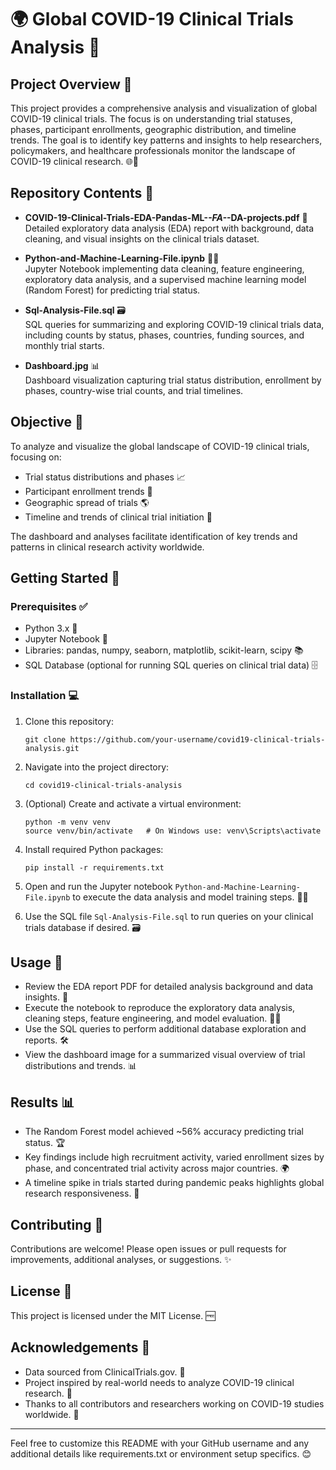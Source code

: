 # 🌍 Global COVID-19 Clinical Trials Analysis 🧪

## Project Overview 📝
This project provides a comprehensive analysis and visualization of global COVID-19 clinical trials. The focus is on understanding trial statuses, phases, participant enrollments, geographic distribution, and timeline trends. The goal is to identify key patterns and insights to help researchers, policymakers, and healthcare professionals monitor the landscape of COVID-19 clinical research. 🌐💉

## Repository Contents 📂
- **COVID-19-Clinical-Trials-EDA-Pandas-ML-_-FA-_-DA-projects.pdf** 📄  
  Detailed exploratory data analysis (EDA) report with background, data cleaning, and visual insights on the clinical trials dataset.
  
- **Python-and-Machine-Learning-File.ipynb** 👨‍💻  
  Jupyter Notebook implementing data cleaning, feature engineering, exploratory data analysis, and a supervised machine learning model (Random Forest) for predicting trial status.
  
- **Sql-Analysis-File.sql** 🗃️  
  SQL queries for summarizing and exploring COVID-19 clinical trials data, including counts by status, phases, countries, funding sources, and monthly trial starts.

- **Dashboard.jpg** 📊  
  Dashboard visualization capturing trial status distribution, enrollment by phases, country-wise trial counts, and trial timelines.

## Objective 🎯
To analyze and visualize the global landscape of COVID-19 clinical trials, focusing on:
- Trial status distributions and phases 📈
- Participant enrollment trends 👥
- Geographic spread of trials 🌎
- Timeline and trends of clinical trial initiation 📆

The dashboard and analyses facilitate identification of key trends and patterns in clinical research activity worldwide.

## Getting Started 🚀

### Prerequisites ✅
- Python 3.x 🐍
- Jupyter Notebook 📓
- Libraries: pandas, numpy, seaborn, matplotlib, scikit-learn, scipy 📚
- SQL Database (optional for running SQL queries on clinical trial data) 🗄️

### Installation 💻
1. Clone this repository:
    ```
    git clone https://github.com/your-username/covid19-clinical-trials-analysis.git
    ```
2. Navigate into the project directory:
    ```
    cd covid19-clinical-trials-analysis
    ```
3. (Optional) Create and activate a virtual environment:
    ```
    python -m venv venv
    source venv/bin/activate   # On Windows use: venv\Scripts\activate
    ```
4. Install required Python packages:
    ```
    pip install -r requirements.txt
    ```
5. Open and run the Jupyter notebook `Python-and-Machine-Learning-File.ipynb` to execute the data analysis and model training steps. 🏃‍♂️

6. Use the SQL file `Sql-Analysis-File.sql` to run queries on your clinical trials database if desired. 🗃️

## Usage 📌
- Review the EDA report PDF for detailed analysis background and data insights. 📄
- Execute the notebook to reproduce the exploratory data analysis, cleaning steps, feature engineering, and model evaluation. 👨‍💻
- Use the SQL queries to perform additional database exploration and reports. 🛠️
- View the dashboard image for a summarized visual overview of trial distributions and trends. 📊

## Results 📊
- The Random Forest model achieved ~56% accuracy predicting trial status. 🏆
- Key findings include high recruitment activity, varied enrollment sizes by phase, and concentrated trial activity across major countries. 🌍
- A timeline spike in trials started during pandemic peaks highlights global research responsiveness. 📅

## Contributing 🤝
Contributions are welcome! Please open issues or pull requests for improvements, additional analyses, or suggestions. ✨

## License 📜
This project is licensed under the MIT License. 🆓

## Acknowledgements 🙏
- Data sourced from ClinicalTrials.gov. 🏥
- Project inspired by real-world needs to analyze COVID-19 clinical research. 🌟
- Thanks to all contributors and researchers working on COVID-19 studies worldwide. 🙌

---

Feel free to customize this README with your GitHub username and any additional details like requirements.txt or environment setup specifics. 😊
